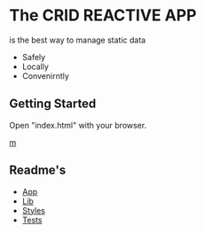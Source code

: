 # The CRID REACTIVE APP

is the best way to manage static data

- Safely
- Locally
- Convenirntly

## Getting Started

Open "index.html" with your browser.

[m](https://www.figma.com/)

## Readme's

- [App](app/README.md)
- [Lib](lib/README.md)
- [Styles](styles/README.md)
- [Tests](tests/README.md)
